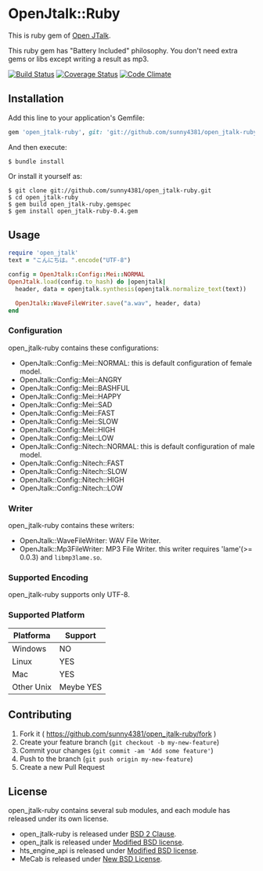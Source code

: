 OpenJtalk::Ruby
===

This is ruby gem of [Open JTalk](http://open-jtalk.sourceforge.net).

This ruby gem has "Battery Included" philosophy.
You don't need extra gems or libs except writing a result as mp3.

[![Build Status](https://travis-ci.org/sunny4381/open_jtalk-ruby.svg?branch=master)](https://travis-ci.org/sunny4381/open_jtalk-ruby)
[![Coverage Status](https://coveralls.io/repos/sunny4381/open_jtalk-ruby/badge.svg?branch=master)](https://coveralls.io/r/sunny4381/open_jtalk-ruby?branch=master)
[![Code Climate](https://codeclimate.com/github/sunny4381/open_jtalk-ruby/badges/gpa.svg)](https://codeclimate.com/github/sunny4381/open_jtalk-ruby)

## Installation

Add this line to your application's Gemfile:

```ruby
gem 'open_jtalk-ruby', git: 'git://github.com/sunny4381/open_jtalk-ruby.git'
```

And then execute:

    $ bundle install

Or install it yourself as:

    $ git clone git://github.com/sunny4381/open_jtalk-ruby.git
    $ cd open_jtalk-ruby
    $ gem build open_jtalk-ruby.gemspec
    $ gem install open_jtalk-ruby-0.4.gem

## Usage

```ruby
require 'open_jtalk'
text = "こんにちは。".encode("UTF-8")

config = OpenJtalk::Config::Mei::NORMAL
OpenJtalk.load(config.to_hash) do |openjtalk|
  header, data = openjtalk.synthesis(openjtalk.normalize_text(text))

  OpenJtalk::WaveFileWriter.save("a.wav", header, data)
end
```

### Configuration

open_jtalk-ruby contains these configurations:

* OpenJtalk::Config::Mei::NORMAL: this is default configuration of female model.
* OpenJtalk::Config::Mei::ANGRY
* OpenJtalk::Config::Mei::BASHFUL
* OpenJtalk::Config::Mei::HAPPY
* OpenJtalk::Config::Mei::SAD
* OpenJtalk::Config::Mei::FAST
* OpenJtalk::Config::Mei::SLOW
* OpenJtalk::Config::Mei::HIGH
* OpenJtalk::Config::Mei::LOW
* OpenJtalk::Config::Nitech::NORMAL: this is default configuration of male model.
* OpenJtalk::Config::Nitech::FAST
* OpenJtalk::Config::Nitech::SLOW
* OpenJtalk::Config::Nitech::HIGH
* OpenJtalk::Config::Nitech::LOW

### Writer

open_jtalk-ruby contains these writers:

* OpenJtalk::WaveFileWriter: WAV File Writer.
* OpenJtalk::Mp3FileWriter: MP3 File Writer. this writer requires 'lame'(>= 0.0.3) and `libmp3lame.so`.

### Supported Encoding

open_jtalk-ruby supports only UTF-8.

### Supported Platform

Platforma  | Support
-----------|---------
Windows    | NO
Linux      | YES
Mac        | YES
Other Unix | Meybe YES

## Contributing

1. Fork it ( https://github.com/sunny4381/open_jtalk-ruby/fork )
2. Create your feature branch (`git checkout -b my-new-feature`)
3. Commit your changes (`git commit -am 'Add some feature'`)
4. Push to the branch (`git push origin my-new-feature`)
5. Create a new Pull Request

## License

open_jtalk-ruby contains several sub modules, and each module has released under its own license.

* open_jtalk-ruby is released under [BSD 2 Clause](http://opensource.org/licenses/BSD-2-Clause).
* open_jtalk is released under [Modified BSD license](http://www.opensource.org/).
* hts_engine_api is released under [Modified BSD license](http://www.opensource.org/).
* MeCab is released under [New BSD License](http://opensource.org/licenses/BSD-3-Clause).
